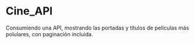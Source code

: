 # Cine_API

Consumiendo una API, mostrando las portadas y títulos de películas más polulares, con paginación incluida.
